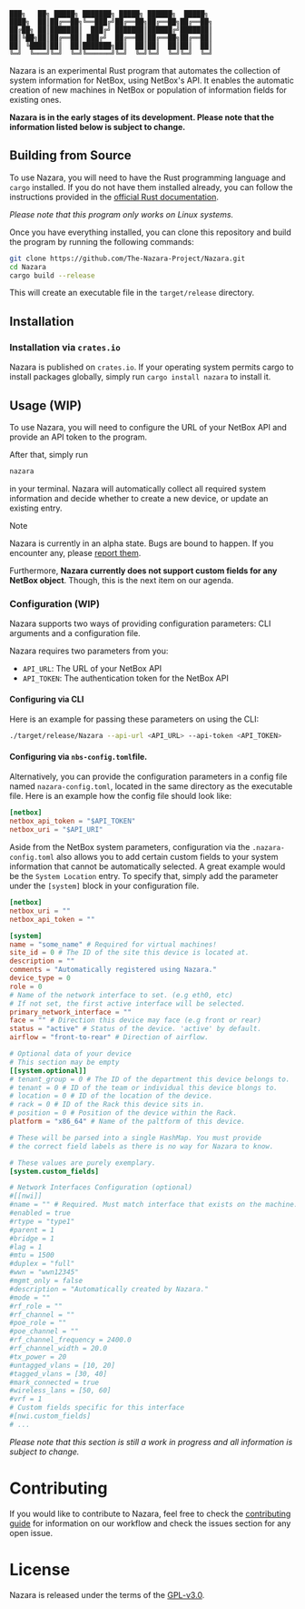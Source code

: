 ```
███╗   ██╗ █████╗ ███████╗ █████╗ ██████╗  █████╗
████╗  ██║██╔══██╗╚══███╔╝██╔══██╗██╔══██╗██╔══██╗
██╔██╗ ██║███████║  ███╔╝ ███████║██████╔╝███████║
██║╚██╗██║██╔══██║ ███╔╝  ██╔══██║██╔══██╗██╔══██║
██║ ╚████║██║  ██║███████╗██║  ██║██║  ██║██║  ██║
╚═╝  ╚═══╝╚═╝  ╚═╝╚══════╝╚═╝  ╚═╝╚═╝  ╚═╝╚═╝  ╚═╝
```

Nazara is an experimental Rust program that automates the collection of system information for NetBox, using NetBox's
API. It enables the automatic creation of new machines in NetBox or population of information fields for existing ones.

**Nazara is in the early stages of its development. Please note that the information listed below is subject to change.**

## Building from Source

To use Nazara, you will need to have the Rust programming language and `cargo` installed. If you do not have them
installed already, you can follow the instructions provided in the [official Rust documentation](https://www.rust-lang.org/tools/install).

*Please note that this program only works on Linux systems.*

Once you have everything installed, you can clone this repository and build the program by running the following commands:

```bash
git clone https://github.com/The-Nazara-Project/Nazara.git
cd Nazara
cargo build --release
```

This will create an executable file in the `target/release` directory.

## Installation

### Installation via `crates.io`

Nazara is published on `crates.io`. If your operating system permits cargo to install packages globally, simply run `cargo install nazara` to install it.

## Usage (WIP)

To use Nazara, you will need to configure the URL of your NetBox API and provide an API token to the program.

After that, simply run

```bash
nazara
```

in your terminal. Nazara will automatically collect all required system information and decide whether to create a new device, or update an existing entry.

> [!Note]
> Nazara is currently in an alpha state. Bugs are bound to happen. If you encounter any, please [report them](https://github.com/The-Nazara-Project/Nazara/issues).
>
> Furthermore, **Nazara currently does not support custom fields for any NetBox object**. Though, this is the next item on our agenda.

### Configuration (WIP)

Nazara supports two ways of providing configuration parameters: CLI arguments and a configuration file.

Nazara requires two parameters from you:

- `API_URL`: The URL of your NetBox API
- `API_TOKEN`: The authentication token for the NetBox API

#### Configuring via CLI

Here is an example for passing these parameters on using the CLI:

```bash
./target/release/Nazara --api-url <API_URL> --api-token <API_TOKEN>
```

#### Configuring via `nbs-config.toml`file.

Alternatively, you can provide the configuration parameters in a config file named `nazara-config.toml`, located in the same
directory as the executable file. Here is an example how the config file should look like:

```toml
[netbox]
netbox_api_token = "$API_TOKEN"
netbox_uri = "$API_URI"
```

Aside from the NetBox system parameters, configuration via the `.nazara-config.toml` also allows you to add certain
custom fields to your system information that cannot be automatically selected. A great example would be the
`System Location` entry. To specify that, simply add the parameter under the `[system]` block in your configuration file.

```toml
[netbox]
netbox_uri = ""
netbox_api_token = ""

[system]
name = "some_name" # Required for virtual machines!
site_id = 0 # The ID of the site this device is located at.
description = ""
comments = "Automatically registered using Nazara."
device_type = 0
role = 0
# Name of the network interface to set. (e.g eth0, etc)
# If not set, the first active interface will be selected.
primary_network_interface = ""
face = "" # Direction this device may face (e.g front or rear)
status = "active" # Status of the device. 'active' by default.
airflow = "front-to-rear" # Direction of airflow.

# Optional data of your device
# This section may be empty
[[system.optional]]
# tenant_group = 0 # The ID of the department this device belongs to.
# tenant = 0 # ID of the team or individual this device blongs to.
# location = 0 # ID of the location of the device.
# rack = 0 # ID of the Rack this device sits in.
# position = 0 # Position of the device within the Rack.
platform = "x86_64" # Name of the paltform of this device.

# These will be parsed into a single HashMap. You must provide
# the correct field labels as there is no way for Nazara to know.

# These values are purely exemplary.
[system.custom_fields]

# Network Interfaces Configuration (optional)
#[[nwi]]
#name = "" # Required. Must match interface that exists on the machine.
#enabled = true
#rtype = "type1"
#parent = 1
#bridge = 1
#lag = 1
#mtu = 1500
#duplex = "full"
#wwn = "wwn12345"
#mgmt_only = false
#description = "Automatically created by Nazara."
#mode = ""
#rf_role = ""
#rf_channel = ""
#poe_role = ""
#poe_channel = ""
#rf_channel_frequency = 2400.0
#rf_channel_width = 20.0
#tx_power = 20
#untagged_vlans = [10, 20]
#tagged_vlans = [30, 40]
#mark_connected = true
#wireless_lans = [50, 60]
#vrf = 1
# Custom fields specific for this interface
#[nwi.custom_fields]
# ...
```


*Please note that this section is still a work in progress and all information is subject to change.*

# Contributing

If you would like to contribute to Nazara, feel free to check the [contributing guide](./CONTRIBUTING.md) for
information on our workflow and check the issues section for any open issue.

# License

Nazara is released under the terms of the [GPL-v3.0](./LICENSE).

